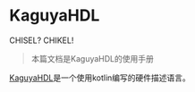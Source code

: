 # KaguyaHDL
CHISEL? CHIKEL!


> 本篇文档是KaguyaHDL的使用手册

[KaguyaHDL](https://gitee.com/sjtuYricky/kaguya-hdl)是一个使用kotlin编写的硬件描述语言。